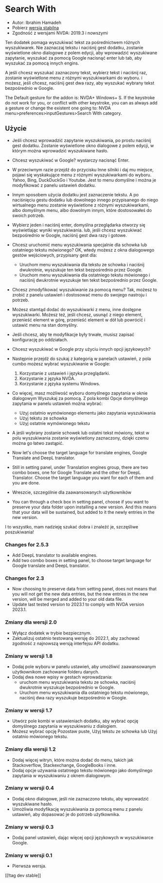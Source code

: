 # Search With #

* Autor: Ibrahim Hamadeh
* Pobierz [wersja stabilna][1]
* Zgodność z wersjami NVDA: 2019.3 i nowszymi

Ten dodatek pomaga wyszukiwać tekst za pośrednictwem różnych
wyszukiwarek. Nie zaznaczaj tekstu i naciśnij gest dodatku, zostanie
wyświetlone okno dialogowe z polem edycji, aby wprowadzić wyszukiwane
zapytanie, wyszukać za pomocą Google nacisnąć enter lub tab, aby wyszukać za
pomocą innych engins.

A jeśli chcesz wyszukać zaznaczony tekst, wybierz tekst i naciśnij raz,
zostanie wyświetlone menu z różnymi wyszukiwarkami do wyboru. i możesz,
jeśli chcesz, naciśnij gest dwa razy, aby wyszukać wybrany tekst
bezpośrednio w Google.

The Default gesture for the addon is: NVDA+ Windows+ S. If the keystroke do not work for you, or conflict with other keystroke, you can as always add a gesture or change the existent one going to: NVDA menu>preferences>inputGestures>Search With category.

## Użycie

* Jeśli chcesz wprowadzić zapytanie wyszukiwania, po prostu naciśnij gest
  dodatku. Zostanie wyświetlone okno dialogowe z polem edycji, w którym
  można wprowadzić wyszukiwane hasło.
* Chcesz wyszukiwać w Google? wystarczy nacisnąć Enter.
* W przeciwnym razie przejdź do przycisku Inne silniki i daj mu miejsce,
  pojawi się wyskakujące menu z różnymi wyszukiwarkami do wyboru. Yahoo,
  Bing, DuckDuckGo i Youtube. Jest to menu domyślne i można je modyfikować z
  panelu ustawień dodatku.
* Innym sposobem użycia dodatku jest zaznaczenie tekstu. A po naciśnięciu
  gestu dodatku lub dowolnego innego przypisanego do niego wirtualnego menu
  zostanie wyświetlone z różnymi wyszukiwarkami, albo domyślnym menu, albo
  dowolnym innym, które dostosowałeś do swoich potrzeb.
* Wybierz jeden i naciśnij enter, domyślna przeglądarka otworzy się
  wyświetlając wyniki wyszukiwania. lub, jeśli chcesz wyszukiwać
  bezpośrednio w Google, naciśnij gest dwa razy i gotowe.
* Chcesz uruchomić menu wyszukiwania specjalnie dla schowka lub ostatniego
  tekstu mówionego? OK, wtedy możesz z okna dialogowego gestów wejściowych,
  przypisany gest dla:
    * Uruchom menu wyszukiwania dla tekstu ze schowka i naciśnij dwukrotnie,
      wyszukuje ten tekst bezpośrednio przez Google.
    * Uruchom menu wyszukiwania dla ostatniego tekstu mówionego i naciśnij
      dwukrotnie wyszukuje ten tekst bezpośrednio przez Google.
* Chcesz zmodyfikować wyszukiwanie za pomocą menu? Tak, możesz to zrobić z
  panelu ustawień i dostosować menu do swojego nastroju i potrzeb.
* Możesz stamtąd dodać do wyszukiwarki z menu, inne dostępne
  wyszukiwarki. Możesz też, jeśli chcesz, usunąć z niego element, przenieść
  element w górę, przenieść element w dół lub powrócić i ustawić menu na
  stan domyślny.
* Jeśli chcesz, aby te modyfikacje były trwałe, musisz zapisać konfigurację
  po oddziałach.
* Chcesz wyszukiwać w Google przy użyciu innych opcji językowych?
* Następnie przejdź do szukaj z kategorią w panelach ustawień, z pola cumbo
  możesz wybrać wyszukiwanie w Google:

    1. Korzystanie z ustawień i języka przeglądarki.
    2. Korzystanie z języka NVDA.
    3. Korzystanie z języka systemu Windows.

* Co więcej, masz możliwość wyboru domyślnego zapytania w oknie dialogowym
  Wyszukaj za pomocą. Z pola kombi Opcje domyślnego zapytania w panelu
  ustawień można wybrać:

    * Użyj ostatnio wymówionego elementu jako zapytania wyszukiwania
    * Użyj tekstu ze schowka
    * Użyj ostatnie wymówionego tekstu

* A jeśli wybrany zostanie schowek lub ostatni tekst mówiony, tekst w polu
  wyszukiwania zostanie wyświetlony zaznaczony, dzięki czemu można go łatwo
  zastąpić.
* Now let's choose the target language for translate engines, Google
  Translate and DeepL translator.
* Still in setting panel, under Translation engines group, there are two
  combo boxes, one for Google Translate and the other for DeepL
  Translator. Choose the target language you want for each of them and you
  are done.
* Wreszcie, szczególnie dla zaawansowanych użytkowników
* You can through a check box in setting panel, choose if you want to
  preserve your data folder upon installing a new version. And this means
  that your data will be sustained, but added to it the newly entries in the
  new version.

I to wszystko, mam nadzieję szukać dobra i znaleźć je, szczęśliwe
poszukiwania!

### Changes for 2.5.3 ###

* Add DeepL translator to available engines.
* Add two combo boxes in setting panel, to choose target language for Google
  translate and DeepL translator.

### Changes for 2.3 ###

* Now choosing to preserve data from setting panel, does not means that you
  will not get the new data entries, but the new entries in the new version,
  will be merged and added to your old data file.
* Update last tested version to 2023.1 to comply with NVDA version 2023.1.

### Zmiany dla wersji 2.0 ###

* Wyłącz dodatek w trybie bezpiecznym.
* Zaktualizuj ostatnio testowaną wersję do 2022.1, aby zachować zgodność z
  najnowszą wersją interfejsu API dodatku.

### Zmiany w wersji 1.8 ###

* Dodaj pole wyboru w panelu ustawień, aby umożliwić zaawansowanym
  użytkownikom zachowanie folderu danych.
* Dodaj dwa nowe wpisy w gestach wprowadzania:
    * uruchom menu wyszukiwania tekstu ze schowka, naciśnij dwukrotnie
      wyszukuje bezpośrednio w Google.
    * Uruchom menu wyszukiwania dla ostatniego tekstu mówionego, naciśnij
      dwa razy wyszukuje bezpośrednio w Google.

### Zmiany w wersji 1.7

* Utwórz pole kombi w ustawieniach dodatku, aby wybrać opcję domyślnego
  zapytania w wyszukiwaniu z dialogiem.
* Możesz wybrać opcję Pozostaw puste, Użyj tekstu ze schowka lub Użyj
  ostatnio mówionego tekstu.

### Zmiany dla wersji 1.2

* Dodaj więcej witryn, które można dodać do menu, takich jak Stackoverflow,
  Stackexchange, GoogleBooks i inne.
* Dodaj opcje używania ostatniego tekstu mówionego jako domyślnego zapytania
  w wyszukiwaniu z oknem dialogowym.

### Zmiany w wersji 0.4

* Dodaj okno dialogowe, jeśli nie zaznaczono tekstu, aby wprowadzić
  wyszukiwane hasło.
* Umożliwia modyfikację wyszukiwania za pomocą menu z panelu ustawień, aby
  dopasować je do potrzeb użytkownika.

### Zmiany w wersji 0.3

* Dodaj panel ustawień, dając więcej opcji językowych w wyszukiwarce Google.

### Zmiany w wersji 0.1

* Pierwsza wersja.

[[!tag dev stable]]

[1]: https://www.nvaccess.org/addonStore/legacy?file=searchwith
